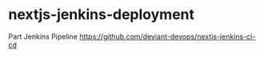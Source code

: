 # nextjs-jenkins-deployment

Part Jenkins Pipeline
https://github.com/deviant-devops/nextjs-jenkins-ci-cd
